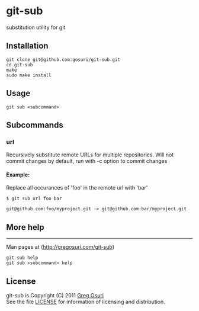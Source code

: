 # git-sub

substitution utility for git

## Installation

    git clone git@github.com:gosuri/git-sub.git
    cd git-sub
    make
    sudo make install


## Usage

    git sub <subcommand>

## Subcommands

### url

Recursively substitute remote URLs for multiple repositories. Will not commit changes by default, run with -c option to commit changes

#### Example:

Replace all occurances of 'foo' in the remote url with 'bar'

    $ git sub url foo bar

    git@github.com:foo/myproject.git -> git@github.com:bar/myproject.git



## More help
------------
Man pages at (http://gregosuri.com/git-sub)

    git sub help
    git sub <subcommand> help

## License

git-sub is Copyright (C) 2011 [Greg Osuri](http://gregosuri.com)<br>
See the file [LICENSE](http://github.com/gosuri/git-sub/master/LICENSE) for information of licensing and distribution.

